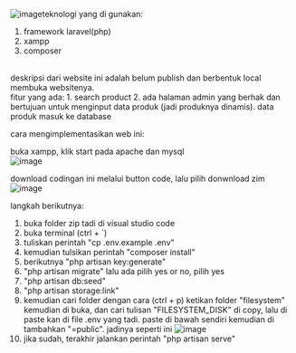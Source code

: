 ![image](https://github.com/pearlgw/umkm-penkop-a/assets/145454245/915ea3be-d956-4a8b-9f50-82b6ee2bf786)teknologi yang di gunakan:
1. framework laravel(php)
2. xampp
3. composer
<br>
deskripsi dari website ini adalah belum publish dan berbentuk local membuka websitenya.
<br>
fitur yang ada:
1. search product
2. ada halaman admin yang berhak dan bertujuan untuk menginput data produk (jadi produknya dinamis). data produk masuk ke database

cara mengimplementasikan web ini:

buka xampp, klik start pada apache dan mysql <br>
![image](https://github.com/pearlgw/umkm-penkop-a/assets/145454245/d7264c8a-5495-47f9-ae5b-0180eb571bf6)

download codingan ini melalui button code, lalu pilih donwnload zim
![image](https://github.com/pearlgw/umkm-penkop-a/assets/145454245/a6ca1a30-2b6c-4a78-a195-c76d170f8061)

langkah berikutnya:
1. buka folder zip tadi di visual studio code
2. buka terminal (ctrl + `)
3. tuliskan perintah "cp .env.example .env"
4. kemudian tulsikan perintah "composer install"
5. berikutnya "php artisan key:generate"
6. "php artisan migrate" lalu ada pilih yes or no, pilih yes
7. "php artisan db:seed"
8. "php artisan storage:link"
9. kemudian cari folder dengan cara (ctrl + p) ketikan folder "filesystem" kemudian di buka, dan cari tulisan "FILESYSTEM_DISK" di copy, lalu di paste kan di file .env yang tadi. paste di bawah sendiri kemudian di tambahkan "=public". jadinya seperti ini
![image](https://github.com/pearlgw/umkm-penkop-a/assets/145454245/db5778fa-0a43-44b3-ac08-6a6fe717de3e)
10. jika sudah, terakhir jalankan perintah "php artisan serve"
